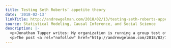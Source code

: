 ```yaml
---
title: Testing Seth Roberts’ appetite theory
date: '2018-02-13'
linkTitle: http://andrewgelman.com/2018/02/13/testing-seth-roberts-appetite-theory/
source: Statistical Modeling, Causal Inference, and Social Science
description: |-
  <p>Jonathan Tupper writes: My organization is running a group test of Seth Roberts&#8217; old theory about appetite. We are running something like a &#8220;web trial&#8221; as discussed in your Chance article with Seth. And in fact our design was very inspired by your conversation&#8230; For one, we are using a control group which takes light [&#8230;]</p>
  <p>The post <a rel="nofollow" href="http://andrewgelman.com/2018/02/13/testing-seth-roberts-appetite-theory/">Testing Seth Roberts&#8217; app
---
```

